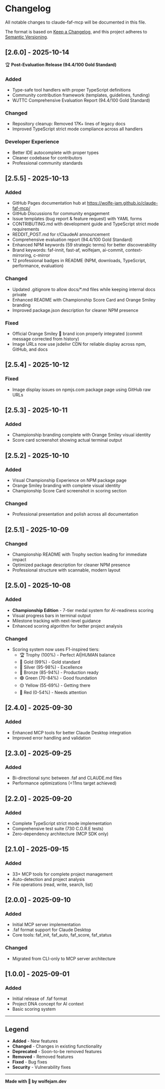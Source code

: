# Changelog

All notable changes to claude-faf-mcp will be documented in this file.

The format is based on [Keep a Changelog](https://keepachangelog.com/en/1.0.0/),
and this project adheres to [Semantic Versioning](https://semver.org/spec/v2.0.0.html).

## [2.6.0] - 2025-10-14

🏆 **Post-Evaluation Release (94.4/100 Gold Standard)**

### Added
- Type-safe tool handlers with proper TypeScript definitions
- Community contribution framework (templates, guidelines, funding)
- WJTTC Comprehensive Evaluation Report (94.4/100 Gold Standard)

### Changed
- Repository cleanup: Removed 17K+ lines of legacy docs
- Improved TypeScript strict mode compliance across all handlers

### Developer Experience
- Better IDE autocomplete with proper types
- Cleaner codebase for contributors
- Professional community standards

## [2.5.5] - 2025-10-13

### Added
- GitHub Pages documentation hub at https://wolfe-jam.github.io/claude-faf-mcp/
- GitHub Discussions for community engagement
- Issue templates (bug report & feature request) with YAML forms
- CONTRIBUTING.md with development guide and TypeScript strict mode requirements
- REDDIT_POST.md for r/ClaudeAI announcement
- Comprehensive evaluation report (94.4/100 Gold Standard)
- Enhanced NPM keywords (59 strategic terms) for better discoverability
- Brand keywords: faf-innit, fast-af, wolfejam, ai-commit, context-mirroring, c-mirror
- 12 professional badges in README (NPM, downloads, TypeScript, performance, evaluation)

### Changed
- Updated .gitignore to allow docs/*.md files while keeping internal docs private
- Enhanced README with Championship Score Card and Orange Smiley branding
- Improved package.json description for cleaner NPM presence

### Fixed
- Official Orange Smiley 🧡 brand icon properly integrated (commit message corrected from history)
- Image URLs now use jsdelivr CDN for reliable display across npm, GitHub, and docs

## [2.5.4] - 2025-10-12

### Fixed
- Image display issues on npmjs.com package page using GitHub raw URLs

## [2.5.3] - 2025-10-11

### Added
- Championship branding complete with Orange Smiley visual identity
- Score card screenshot showing actual terminal output

## [2.5.2] - 2025-10-10

### Added
- Visual Championship Experience on NPM package page
- Orange Smiley branding with complete visual identity
- Championship Score Card screenshot in scoring section

### Changed
- Professional presentation and polish across all documentation

## [2.5.1] - 2025-10-09

### Changed
- Championship README with Trophy section leading for immediate impact
- Optimized package description for cleaner NPM presence
- Professional structure with scannable, modern layout

## [2.5.0] - 2025-10-08

### Added
- **Championship Edition** - 7-tier medal system for AI-readiness scoring
- Visual progress bars in terminal output
- Milestone tracking with next-level guidance
- Enhanced scoring algorithm for better project analysis

### Changed
- Scoring system now uses F1-inspired tiers:
  - 🏆 Trophy (100%) - Perfect AI|HUMAN balance
  - 🥇 Gold (99%) - Gold standard
  - 🥈 Silver (95-98%) - Excellence
  - 🥉 Bronze (85-94%) - Production ready
  - 🟢 Green (70-84%) - Good foundation
  - 🟡 Yellow (55-69%) - Getting there
  - 🔴 Red (0-54%) - Needs attention

## [2.4.0] - 2025-09-30

### Added
- Enhanced MCP tools for better Claude Desktop integration
- Improved error handling and validation

## [2.3.0] - 2025-09-25

### Added
- Bi-directional sync between .faf and CLAUDE.md files
- Performance optimizations (<11ms target achieved)

## [2.2.0] - 2025-09-20

### Added
- Complete TypeScript strict mode implementation
- Comprehensive test suite (730 C.O.R.E tests)
- Zero-dependency architecture (MCP SDK only)

## [2.1.0] - 2025-09-15

### Added
- 33+ MCP tools for complete project management
- Auto-detection and project analysis
- File operations (read, write, search, list)

## [2.0.0] - 2025-09-10

### Added
- Initial MCP server implementation
- .faf format support for Claude Desktop
- Core tools: faf_init, faf_auto, faf_score, faf_status

### Changed
- Migrated from CLI-only to MCP server architecture

## [1.0.0] - 2025-09-01

### Added
- Initial release of .faf format
- Project DNA concept for AI context
- Basic scoring system

---

## Legend

- **Added** - New features
- **Changed** - Changes in existing functionality
- **Deprecated** - Soon-to-be removed features
- **Removed** - Removed features
- **Fixed** - Bug fixes
- **Security** - Vulnerability fixes

---

**Made with 🧡 by wolfejam.dev**
